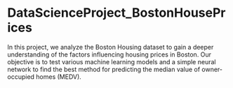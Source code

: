 # DataScienceProject_BostonHousePrices
In this project, we analyze the Boston Housing dataset to gain a deeper understanding of the factors influencing housing prices in Boston. Our objective is to test various machine learning models and a simple neural network to find the best method for predicting the median value of owner-occupied homes (MEDV).
